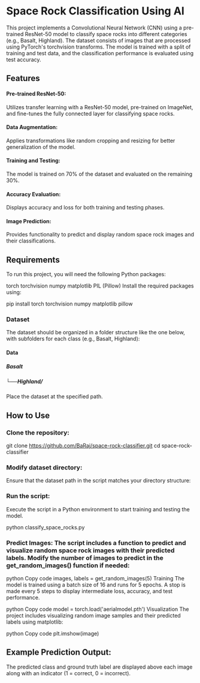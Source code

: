 # Space Rock Classification Using AI
This project implements a Convolutional Neural Network (CNN) using a pre-trained ResNet-50 model to classify space rocks into different categories (e.g., Basalt, Highland). The dataset consists of images that are processed using PyTorch's torchvision transforms. The model is trained with a split of training and test data, and the classification performance is evaluated using test accuracy.

## Features
#### Pre-trained ResNet-50:
Utilizes transfer learning with a ResNet-50 model, pre-trained on ImageNet, and fine-tunes the fully connected layer for classifying space rocks.
#### Data Augmentation: 
Applies transformations like random cropping and resizing for better generalization of the model.
#### Training and Testing: 
The model is trained on 70% of the dataset and evaluated on the remaining 30%.
#### Accuracy Evaluation: 
Displays accuracy and loss for both training and testing phases.
#### Image Prediction: 
Provides functionality to predict and display random space rock images and their classifications.
## Requirements
To run this project, you will need the following Python packages:

torch
torchvision
numpy
matplotlib
PIL (Pillow)
Install the required packages using:

pip install torch torchvision numpy matplotlib pillow
### Dataset
The dataset should be organized in a folder structure like the one below, with subfolders for each class (e.g., Basalt, Highland):

#### Data
  ##### Basalt
 #####   └──Highland/
Place the dataset at the specified path.

## How to Use
### Clone the repository:
git clone https://github.com/BaRaj/space-rock-classifier.git
cd space-rock-classifier
### Modify dataset directory: 
Ensure that the dataset path in the script matches your directory structure:

### Run the script: 
Execute the script in a Python environment to start training and testing the model.

python classify_space_rocks.py
### Predict Images: The script includes a function to predict and visualize random space rock images with their predicted labels. Modify the number of images to predict in the get_random_images() function if needed:

python
Copy code
images, labels = get_random_images(5)
Training
The model is trained using a batch size of 16 and runs for 5 epochs.
A stop is made every 5 steps to display intermediate loss, accuracy, and test performance.

python
Copy code
model = torch.load('aerialmodel.pth')
Visualization
The project includes visualizing random image samples and their predicted labels using matplotlib:

python
Copy code
plt.imshow(image)
## Example Prediction Output:
The predicted class and ground truth label are displayed above each image along with an indicator (1 = correct, 0 = incorrect).
